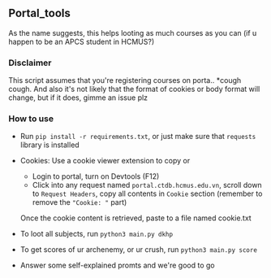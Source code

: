 ## Portal_tools
As the name suggests, this helps looting as much courses as you can (if u happen to be an APCS student in HCMUS?)

### Disclaimer
This script assumes that you're registering courses on porta.. *cough cough.
And also it's not likely that the format of cookies or body format will change, but if it does, gimme an issue plz

### How to use
- Run `pip install -r requirements.txt`, or just make sure that `requests` library is installed
- Cookies: Use a cookie viewer extension to copy or
  - Login to portal, turn on Devtools (F12)
  - Click into any request named `portal.ctdb.hcmus.edu.vn`, scroll down to `Request Headers`, copy all contents in `Cookie` section (remember to remove the `"Cookie: "` part)

  Once the cookie content is retrieved, paste to a file named cookie.txt

- To loot all subjects, run `python3 main.py dkhp`
- To get scores of ur archenemy, or ur crush, run `python3 main.py score`
- Answer some self-explained promts and we're good to go
